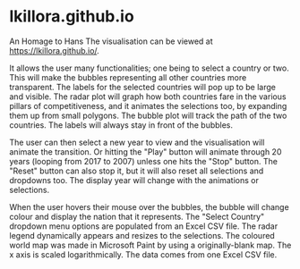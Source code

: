 # lkillora.github.io
An Homage to Hans
The visualisation can be viewed at https://lkillora.github.io/.

It allows the user many functionalities; one being to select a country or two. 
This will make the bubbles representing all other countries more transparent. 
The labels for the selected countries will pop up to be large and visible.
The radar plot will graph how both countries fare in the various pillars of
competitiveness, and it animates the selections too, by expanding them up from small polygons.
The bubble plot will track the path of the two countries.
The labels will always stay in front of the bubbles.

The user can then select a new year to view and the visualisation will animate the transition.
Or hitting the "Play" button will animate through 20 years (looping from 2017 to 2007)
unless one hits the "Stop" button. 
The "Reset" button can also stop it, but it will also reset all selections and dropdowns too.
The display year will change with the animations or selections.

When the user hovers their mouse over the bubbles, the bubble will change colour 
and display the nation that it represents.
The "Select Country" dropdown menu options are populated from an Excel CSV file.
The radar legend dynamically appears and resizes to the selections.
The coloured world map was made in Microsoft Paint by using a originally-blank map.
The x axis is scaled logarithmically.
The data comes from one Excel CSV file.
